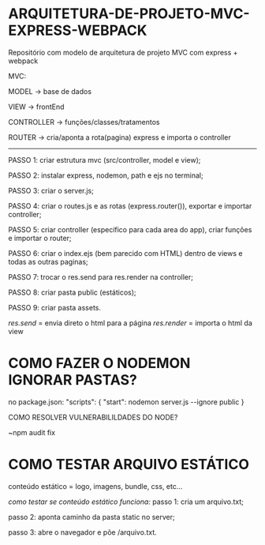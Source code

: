 # ARQUITETURA-DE-PROJETO-MVC-EXPRESS-WEBPACK
Repositório com modelo de arquitetura de projeto MVC com express + webpack

MVC:

MODEL -> base de dados

VIEW -> frontEnd

CONTROLLER -> funções/classes/tratamentos

ROUTER -> cria/aponta a rota(pagina) express e importa o controller


---

PASSO 1: criar estrutura mvc (src/controller, model e view);

PASSO 2: instalar express, nodemon, path e ejs no terminal;

PASSO 3: criar o server.js;

PASSO 4: criar o routes.js e as rotas (express.router()), exportar e importar controller;

PASSO 5: criar controller (específico para cada area do app), criar funções e importar o router;

PASSO 6: criar o index.ejs (bem parecido com HTML) dentro de views e todas as outras paginas;

PASSO 7: trocar o res.send para res.render na controller;

PASSO 8: criar pasta public (estáticos);

PASSO 9: criar pasta assets.



*res.send* = envia direto o html para a página
*res.render* = importa o html da view

# COMO FAZER O NODEMON IGNORAR PASTAS?

no package.json:
"scripts": {
    "start": nodemon server.js --ignore public
}

COMO RESOLVER VULNERABILILDADES DO NODE?

~npm audit fix

# COMO TESTAR ARQUIVO ESTÁTICO

conteúdo estático = logo, imagens, bundle, css, etc...

*como testar se conteúdo estático funciona:*
passo 1: cria um arquivo.txt;

passo 2: aponta caminho da pasta static no server;

passo 3: abre o navegador e põe /arquivo.txt.